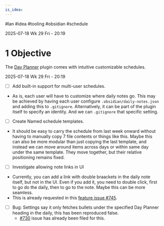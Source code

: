 ```yaml
---
is_idea:
---
```


#lan #idea #tooling #obsidian #schedule

2025-07-18 Wk 29 Fri - 20:19

# 1 Objective

The [Day Planner](<https://github.com/ivan-lednev/obsidian-day-planner>) plugin comes with intuitive customizable schedules. 

2025-07-18 Wk 29 Fri - 20:19

- [ ] Add built-in support for multi-user schedules.
- As is, each user will have to customize where daily notes go. This may be achieved by having each user configure `.obsidian/daily-notes.json` and adding this to `.gitignore`. Alternatively, it can be part of the plugin itself to specify an identity. And we can `.gitignore` that specific setting.

- [ ] Create Named schedule templates. 
- It should be easy to carry the schedule from last week onward without having to manually copy 7 file contents or things like this. Maybe this can also be more modular than just copying the last template, and instead we can move around items across days or within same day under the same template. They move together, but their relative positioning remains fixed.

- [ ] Investigate allowing note links in UI
- Currently, you can add a link with double braackets in the daily note itself, but not in the UI. Even if you add it, you need to double click, first to go do the daily, then to go to the note. Maybe this can be more seamless.
- This is already requested in this [feature issue #745](<https://github.com/ivan-lednev/obsidian-day-planner/issues/745>).

- [ ] Bug: Settings say it only fetches bullets under the specified Day Planner heading in the daily, this has been reproduced false.
	- [#730](<https://github.com/ivan-lednev/obsidian-day-planner/issues/730>) issue has already been filed for this.